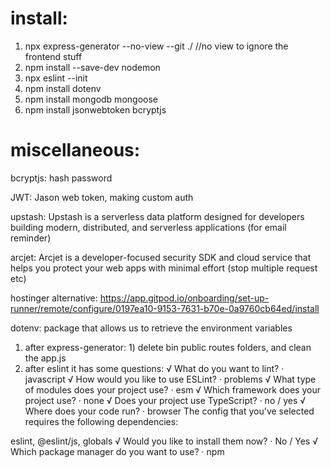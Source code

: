 # install:
1) npx express-generator --no-view --git ./ //no view to ignore the frontend stuff
2) npm install --save-dev nodemon
3) npx eslint --init
4) npm install dotenv
5) npm install mongodb mongoose
6) npm install jsonwebtoken bcryptjs

# miscellaneous:

bcryptjs: hash password

JWT: Jason web token, making custom auth

upstash: Upstash is a serverless data platform designed for developers building modern, distributed, and serverless applications 
(for email reminder)

arcjet: Arcjet is a developer-focused security SDK and cloud service that helps you protect your web apps with minimal effort 
(stop multiple request etc)

hostinger alternative: https://app.gitpod.io/onboarding/set-up-runner/remote/configure/0197ea10-9153-7631-b70e-0a9760cb64ed/install

dotenv: package that allows us to retrieve the environment variables

1) after express-generator: 1) delete bin public routes folders, and clean the app.js
2) after eslint it has some questions:
√ What do you want to lint? · javascript
√ How would you like to use ESLint? · problems
√ What type of modules does your project use? · esm
√ Which framework does your project use? · none
√ Does your project use TypeScript? · no / yes
√ Where does your code run? · browser
The config that you've selected requires the following dependencies:

eslint, @eslint/js, globals
√ Would you like to install them now? · No / Yes
√ Which package manager do you want to use? · npm


